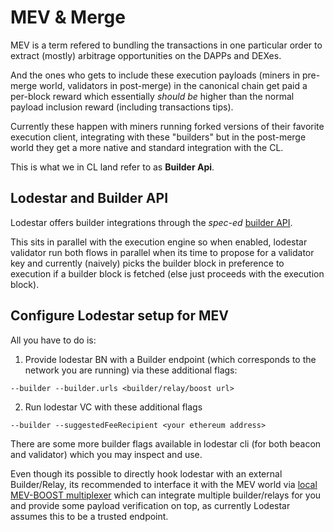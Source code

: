 # MEV & Merge

MEV is a term refered to bundling the transactions in one particular order to extract (mostly) arbitrage opportunities on the DAPPs and DEXes.

And the ones who gets to include these execution payloads (miners in pre-merge world, validators in post-merge) in the canonical chain get paid a per-block reward which essentially _should be_ higher than the normal payload inclusion reward (including transactions tips).

Currently these happen with miners running forked versions of their favorite execution client, integrating with these "builders" but in the post-merge world they get a more native and standard integration with the CL.

This is what we in CL land refer to as **Builder Api**.

## Lodestar and Builder API

Lodestar offers builder integrations through the _spec-ed_ [builder API](https://ethereum.github.io/builder-specs/#/Builder).

This sits in parallel with the execution engine so when enabled, lodestar validator run both flows in parallel when its time to propose for a validator key and currently (naively) picks the builder block in preference to execution if a builder block is fetched (else just proceeds with the execution block).

## Configure Lodestar setup for MEV

All you have to do is:

1. Provide lodestar BN with a Builder endpoint (which corresponds to the network you are running) via these additional flags:

```shell
--builder --builder.urls <builder/relay/boost url>
```

2. Run lodestar VC with these additional flags

```shell
--builder --suggestedFeeRecipient <your ethereum address>
```

There are some more builder flags available in lodestar cli (for both beacon and validator) which you may inspect and use.

Even though its possible to directly hook lodestar with an external Builder/Relay, its recommended to interface it with the MEV world via [local MEV-BOOST multiplexer](https://github.com/flashbots/mev-boost) which can integrate multiple builder/relays for you and provide some payload verification on top, as currently Lodestar assumes this to be a trusted endpoint.

